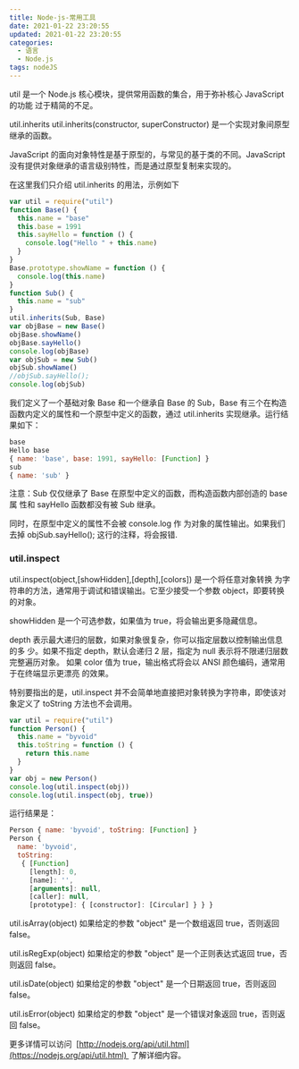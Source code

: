 ```yaml
---
title: Node-js-常用工具
date: 2021-01-22 23:20:55
updated: 2021-01-22 23:20:55
categories:
  - 语言
  - Node.js
tags: nodeJS
---
```


util 是一个 Node.js 核心模块，提供常用函数的集合，用于弥补核心 JavaScript 的功能 过于精简的不足。

util.inherits
util.inherits(constructor, superConstructor) 是一个实现对象间原型继承的函数。

JavaScript 的面向对象特性是基于原型的，与常见的基于类的不同。JavaScript 没有提供对象继承的语言级别特性，而是通过原型复制来实现的。

在这里我们只介绍 util.inherits 的用法，示例如下

```js
var util = require("util")
function Base() {
  this.name = "base"
  this.base = 1991
  this.sayHello = function () {
    console.log("Hello " + this.name)
  }
}
Base.prototype.showName = function () {
  console.log(this.name)
}
function Sub() {
  this.name = "sub"
}
util.inherits(Sub, Base)
var objBase = new Base()
objBase.showName()
objBase.sayHello()
console.log(objBase)
var objSub = new Sub()
objSub.showName()
//objSub.sayHello();
console.log(objSub)
```

我们定义了一个基础对象 Base 和一个继承自 Base 的 Sub，Base 有三个在构造函数内定义的属性和一个原型中定义的函数，通过 util.inherits 实现继承。运行结果如下：

```js
base
Hello base
{ name: 'base', base: 1991, sayHello: [Function] }
sub
{ name: 'sub' }
```

注意：Sub 仅仅继承了 Base 在原型中定义的函数，而构造函数内部创造的 base 属 性和 sayHello 函数都没有被 Sub 继承。

同时，在原型中定义的属性不会被 console.log 作 为对象的属性输出。如果我们去掉 objSub.sayHello(); 这行的注释，将会报错.

### util.inspect

util.inspect(object,[showHidden],[depth],[colors]) 是一个将任意对象转换 为字符串的方法，通常用于调试和错误输出。它至少接受一个参数 object，即要转换的对象。

showHidden 是一个可选参数，如果值为 true，将会输出更多隐藏信息。

depth 表示最大递归的层数，如果对象很复杂，你可以指定层数以控制输出信息的多 少。如果不指定 depth，默认会递归 2 层，指定为 null 表示将不限递归层数完整遍历对象。 如果 color 值为 true，输出格式将会以 ANSI 颜色编码，通常用于在终端显示更漂亮 的效果。

特别要指出的是，util.inspect 并不会简单地直接把对象转换为字符串，即使该对 象定义了 toString 方法也不会调用。

```js
var util = require("util")
function Person() {
  this.name = "byvoid"
  this.toString = function () {
    return this.name
  }
}
var obj = new Person()
console.log(util.inspect(obj))
console.log(util.inspect(obj, true))
```

<!-- more -->

运行结果是：

```js
Person { name: 'byvoid', toString: [Function] }
Person {
  name: 'byvoid',
  toString:
   { [Function]
     [length]: 0,
     [name]: '',
     [arguments]: null,
     [caller]: null,
     [prototype]: { [constructor]: [Circular] } } }
```

util.isArray(object)
如果给定的参数 "object" 是一个数组返回 true，否则返回 false。

util.isRegExp(object)
如果给定的参数 "object" 是一个正则表达式返回 true，否则返回 false。

util.isDate(object)
如果给定的参数 "object" 是一个日期返回 true，否则返回 false。

util.isError(object)
如果给定的参数 "object" 是一个错误对象返回 true，否则返回 false。

更多详情可以访问  [http://nodejs.org/api/util.html](https://nodejs.org/api/util.html)  了解详细内容。
